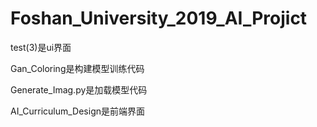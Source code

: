 # Foshan_University_2019_AI_Projict
test(3)是ui界面

Gan_Coloring是构建模型训练代码

Generate_Imag.py是加载模型代码

AI_Curriculum_Design是前端界面
